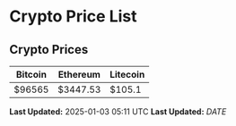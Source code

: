 # Crypto Price List

## Crypto Prices
| Bitcoin | Ethereum | Litecoin |
| ------- | -------- | -------- |
| $96565 | $3447.53 | $105.1 |
**Last Updated:** 2025-01-03 05:11 UTC
**Last Updated:** $DATE$
